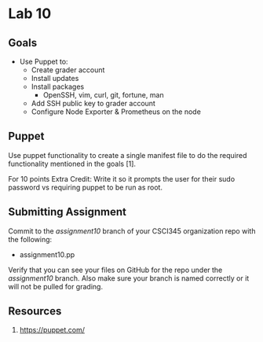 # Lab 10

## Goals

* Use Puppet to:
    * Create grader account
    * Install updates
    * Install packages
        * OpenSSH, vim, curl, git, fortune, man
    * Add SSH public key to grader account
    * Configure Node Exporter & Prometheus on the node

## Puppet

Use puppet functionality to create a single manifest file to do the required functionality mentioned in the goals [1].

For 10 points Extra Credit: Write it so it prompts the user for their sudo password vs requiring puppet to be run as root.

## Submitting Assignment

Commit to the *assignment10* branch of your CSCI345 organization repo with the following:

* assignment10.pp

Verify that you can see your files on GitHub for the repo under the *assignment10* branch. Also make sure your branch is named correctly or it will not be pulled for grading.


## Resources

1. https://puppet.com/